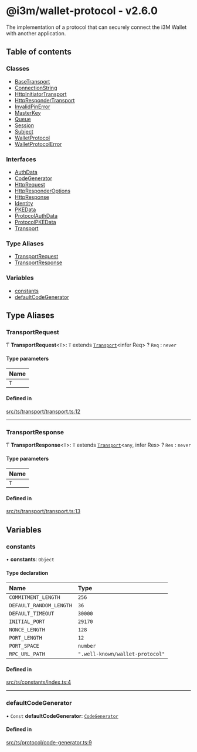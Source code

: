 # @i3m/wallet-protocol - v2.6.0

The implementation of a protocol that can securely connect the i3M Wallet with another application.

## Table of contents

### Classes

- [BaseTransport](classes/BaseTransport.md)
- [ConnectionString](classes/ConnectionString.md)
- [HttpInitiatorTransport](classes/HttpInitiatorTransport.md)
- [HttpResponderTransport](classes/HttpResponderTransport.md)
- [InvalidPinError](classes/InvalidPinError.md)
- [MasterKey](classes/MasterKey.md)
- [Queue](classes/Queue.md)
- [Session](classes/Session.md)
- [Subject](classes/Subject.md)
- [WalletProtocol](classes/WalletProtocol.md)
- [WalletProtocolError](classes/WalletProtocolError.md)

### Interfaces

- [AuthData](interfaces/AuthData.md)
- [CodeGenerator](interfaces/CodeGenerator.md)
- [HttpRequest](interfaces/HttpRequest.md)
- [HttpResponderOptions](interfaces/HttpResponderOptions.md)
- [HttpResponse](interfaces/HttpResponse.md)
- [Identity](interfaces/Identity.md)
- [PKEData](interfaces/PKEData.md)
- [ProtocolAuthData](interfaces/ProtocolAuthData.md)
- [ProtocolPKEData](interfaces/ProtocolPKEData.md)
- [Transport](interfaces/Transport.md)

### Type Aliases

- [TransportRequest](API.md#transportrequest)
- [TransportResponse](API.md#transportresponse)

### Variables

- [constants](API.md#constants)
- [defaultCodeGenerator](API.md#defaultcodegenerator)

## Type Aliases

### TransportRequest

Ƭ **TransportRequest**<`T`\>: `T` extends [`Transport`](interfaces/Transport.md)<infer Req\> ? `Req` : `never`

#### Type parameters

| Name |
| :------ |
| `T` |

#### Defined in

[src/ts/transport/transport.ts:12](https://gitlab.com/i3-market/code/wp3/t3.2/i3m-wallet-monorepo/-/blob/645d0838/packages/wallet-protocol/src/ts/transport/transport.ts#L12)

___

### TransportResponse

Ƭ **TransportResponse**<`T`\>: `T` extends [`Transport`](interfaces/Transport.md)<`any`, infer Res\> ? `Res` : `never`

#### Type parameters

| Name |
| :------ |
| `T` |

#### Defined in

[src/ts/transport/transport.ts:13](https://gitlab.com/i3-market/code/wp3/t3.2/i3m-wallet-monorepo/-/blob/645d0838/packages/wallet-protocol/src/ts/transport/transport.ts#L13)

## Variables

### constants

• **constants**: `Object`

#### Type declaration

| Name | Type |
| :------ | :------ |
| `COMMITMENT_LENGTH` | ``256`` |
| `DEFAULT_RANDOM_LENGTH` | ``36`` |
| `DEFAULT_TIMEOUT` | ``30000`` |
| `INITIAL_PORT` | ``29170`` |
| `NONCE_LENGTH` | ``128`` |
| `PORT_LENGTH` | ``12`` |
| `PORT_SPACE` | `number` |
| `RPC_URL_PATH` | ``".well-known/wallet-protocol"`` |

#### Defined in

[src/ts/constants/index.ts:4](https://gitlab.com/i3-market/code/wp3/t3.2/i3m-wallet-monorepo/-/blob/645d0838/packages/wallet-protocol/src/ts/constants/index.ts#L4)

___

### defaultCodeGenerator

• `Const` **defaultCodeGenerator**: [`CodeGenerator`](interfaces/CodeGenerator.md)

#### Defined in

[src/ts/protocol/code-generator.ts:9](https://gitlab.com/i3-market/code/wp3/t3.2/i3m-wallet-monorepo/-/blob/645d0838/packages/wallet-protocol/src/ts/protocol/code-generator.ts#L9)
